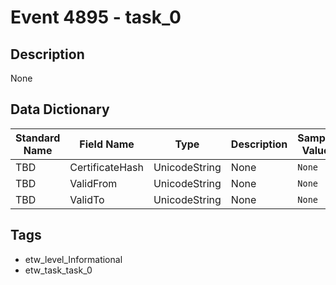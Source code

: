 # Event 4895 - task_0

## Description
None

## Data Dictionary
|Standard Name|Field Name|Type|Description|Sample Value|
|---|---|---|---|---|
|TBD|CertificateHash|UnicodeString|None|`None`|
|TBD|ValidFrom|UnicodeString|None|`None`|
|TBD|ValidTo|UnicodeString|None|`None`|

## Tags
* etw_level_Informational
* etw_task_task_0